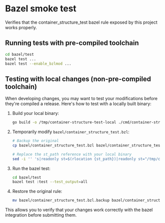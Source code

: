 # Bazel smoke test

Verifies that the container_structure_test bazel rule exposed by this project works properly.

## Running tests with pre-compiled toolchain

```sh
cd bazel/test
bazel test ...
bazel test --enable_bzlmod ...
```

## Testing with local changes (non-pre-compiled toolchain)

When developing changes, you may want to test your modifications before they're compiled a release. Here's how to test with a locally built binary:

1. Build your local binary:
   ```sh
   go build -o /tmp/container-structure-test-local ./cmd/container-structure-test/
   ```

2. Temporarily modify `bazel/container_structure_test.bzl`:
   ```sh
   # Backup the original
   cp bazel/container_structure_test.bzl bazel/container_structure_test.bzl.backup
   
   # Replace the st_path reference with your local binary
   sed -i '' 's|readonly st=$(rlocation {st_path})|readonly st="/tmp/container-structure-test-local"|g' bazel/container_structure_test.bzl
   ```

3. Run the bazel test:
   ```sh
   cd bazel/test
   bazel test :test --test_output=all
   ```

4. Restore the original rule:
   ```sh
   mv bazel/container_structure_test.bzl.backup bazel/container_structure_test.bzl
   ```

This allows you to verify that your changes work correctly with the bazel integration before submitting them.
